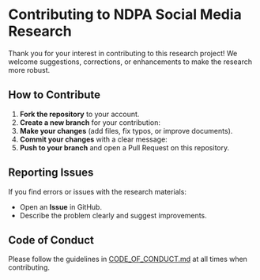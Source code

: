 # Contributing to NDPA Social Media Research

Thank you for your interest in contributing to this research project! We welcome suggestions, corrections, or enhancements to make the research more robust.

## How to Contribute
1. **Fork the repository** to your account.  
2. **Create a new branch** for your contribution:  
3. **Make your changes** (add files, fix typos, or improve documents).  
4. **Commit your changes** with a clear message:  
5. **Push to your branch** and open a Pull Request on this repository.

## Reporting Issues
If you find errors or issues with the research materials:
- Open an **Issue** in GitHub.  
- Describe the problem clearly and suggest improvements.  

## Code of Conduct
Please follow the guidelines in [CODE_OF_CONDUCT.md](CODE_OF_CONDUCT.md) at all times when contributing.
